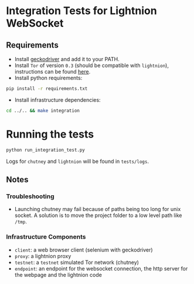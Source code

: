 # Integration Tests for Lightnion WebSocket

## Requirements

- Install [geckodriver](https://github.com/mozilla/geckodriver/releases) and add it to your PATH.
- Install `Tor` of version `0.3` (should be compatible with `lightnion`), instructions can be found [here](https://trac.torproject.org/projects/tor/wiki/TorRelayGuide#PlatformspecificInstructions).
- Install python requirements:
```bash
pip install -r requirements.txt
```
- Install infrastructure dependencies:
```bash
cd ../.. && make integration
```
# Running the tests

```bash
python run_integration_test.py
``` 

Logs for `chutney` and `lightnion` will be found in `tests/logs`.

## Notes

### Troubleshooting

- Launching chutney may fail because of paths being too long for unix socket. A solution is to move the project folder to a low level path like `/tmp`.

### Infrastructure Components

- `client`: a web browser client (selenium with geckodriver)
- `proxy`: a lightnion proxy
- `testnet`: a `testnet` simulated Tor network (chutney)
- `endpoint`: an endpoint for the websocket connection, the http server for the webpage and the lightnion code
